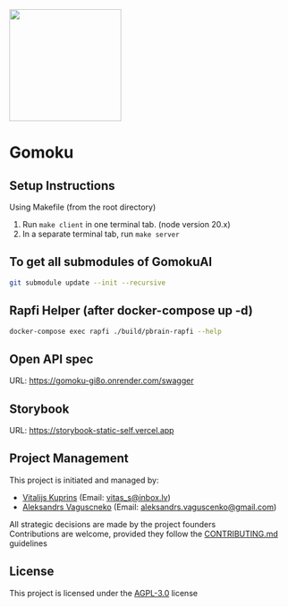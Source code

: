 <img src="https://avatars.githubusercontent.com/u/123968089?s=400&u=26b1b8e1c6a7852376a21fd0af32d71c6fd13fda&v=4" width="200">

# Gomoku

## Setup Instructions

Using Makefile (from the root directory)

1. Run `make client` in one terminal tab. (node version 20.x)
2. In a separate terminal tab, run `make server`

## To get all submodules of GomokuAI

```bash
git submodule update --init --recursive
```

## Rapfi Helper (after docker-compose up -d)

```bash
docker-compose exec rapfi ./build/pbrain-rapfi --help
```

## Open API spec

URL: https://gomoku-gi8o.onrender.com/swagger

## Storybook

URL: https://storybook-static-self.vercel.app

## Project Management
This project is initiated and managed by:
- [Vitalijs Kuprins](https://github.com/vkuprin) (Email: vitas_s@inbox.lv)
- [Aleksandrs Vaguscneko](https://github.com/alequez97) (Email: aleksandrs.vaguscenko@gmail.com)

All strategic decisions are made by the project founders
<br/>
Contributions are welcome, provided they follow the [CONTRIBUTING.md](CONTRIBUTING.md) guidelines

## License
This project is licensed under the [AGPL-3.0](LICENSE) license

